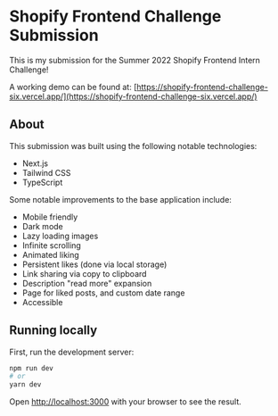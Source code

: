 # Shopify Frontend Challenge Submission

This is my submission for the Summer 2022 Shopify Frontend Intern Challenge!

A working demo can be found at: [https://shopify-frontend-challenge-six.vercel.app/](https://shopify-frontend-challenge-six.vercel.app/)

## About

This submission was built using the following notable technologies:

- Next.js
- Tailwind CSS
- TypeScript

Some notable improvements to the base application include:

- Mobile friendly
- Dark mode
- Lazy loading images
- Infinite scrolling
- Animated liking
- Persistent likes (done via local storage)
- Link sharing via copy to clipboard
- Description "read more" expansion
- Page for liked posts, and custom date range
- Accessible

## Running locally

First, run the development server:

```bash
npm run dev
# or
yarn dev
```

Open [http://localhost:3000](http://localhost:3000) with your browser to see the result.
